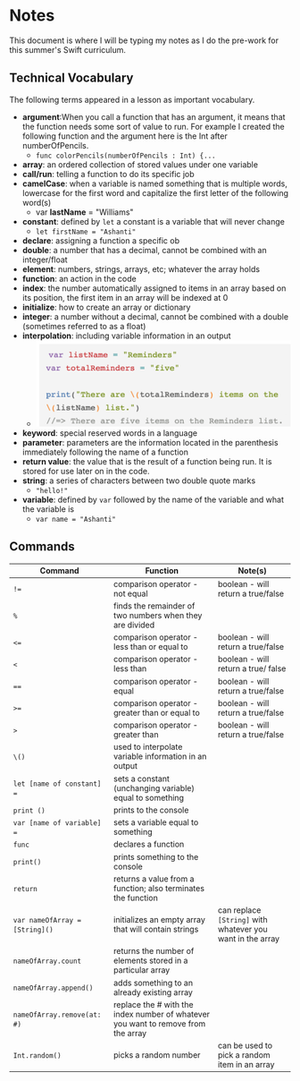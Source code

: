 # Notes

This document is where I will be typing my notes as I do the pre-work for this summer's Swift curriculum.


## Technical Vocabulary

The following terms appeared in a lesson as important vocabulary.

* **argument**:When you call a function that has an argument, it means that the function needs some sort of value to run. For example I created the following function and the argument here is the Int after numberOfPencils.
	* `func colorPencils(numberOfPencils : Int) {...`
* **array**: an ordered collection of stored values under one variable
* **call/run**: telling a function to do its specific job
* **camelCase**: when a variable is named something that is multiple words, lowercase for the first word and capitalize the first letter of the following word(s)
	* var **lastName** = "Williams"
* **constant**:  defined by `let` a constant is a variable that will never change
	* `let firstName = "Ashanti"`
* **declare**: assigning a function a specific ob
* **double**:  a number that has a decimal, cannot be combined with an integer/float
* **element**: numbers, strings, arrays, etc; whatever the array holds
* **function**: an action in the code
* **index**: the number automatically assigned to items in an array based on its position, the first item in an array will be indexed at 0
* **initialize**: how to create an array or dictionary
* **integer**:  a number without a decimal, cannot be combined with a double (sometimes referred to as a float)
* **interpolation**: including variable information in an output
	* ![Interpolation](Photos/Interpolation.png)
* **keyword**: special reserved words in a language  
* **parameter**: parameters are the information located in the parenthesis immediately following the name of a function
* **return value**: the value that is the result of a function being run. It is stored for use later on in the code.
* **string**: a series of characters between two double quote marks
	* `"hello!"`
* **variable**: defined by `var` followed by the name of the variable and what the variable is
	* `var name = "Ashanti"`



## Commands

| Command                        | Function                                                                          | Note(s)                                                    |
| ------------------------------ | --------------------------------------------------------------------------------- | ---------------------------------------------------------- |
| `!=`                           | comparison operator - not equal                                                   | boolean - will return a true/false                         |
| `%`                            | finds the remainder of two numbers when they are divided                          |                                                            |
| `<=`                           | comparison operator - less than or equal to                                       | boolean - will return a true/false                         |
| `<`                            | comparison operator - less than                                                   | boolean - will return a true/ false                        |
| `==`                           | comparison operator - equal                                                       | boolean - will return a true/false                         |
| `>=`                           | comparison operator - greater than or equal to                                    | boolean - will return a true/false                         |
| `>`                            | comparison operator - greater than                                                | boolean - will return a true/false                         |
| `\()`                          | used to interpolate variable information in an output                             |                                                            |
| `let [name of constant] =`     | sets a constant (unchanging variable) equal to something                          |                                                            |
| `print ()`                     | prints to the console                                                             |                                                            |
| `var [name of variable] =`     | sets a variable equal to something                                                |                                                            |
| `func`                         | declares a function                                                               |                                                            |
| `print()`                      | prints something to the console                                                   |                                                            |
| `return`                       | returns a value from a function; also terminates the function                     |                                                            |
| `var nameOfArray = [String]()` | initializes an empty array that will contain strings                              | can replace `[String]` with whatever you want in the array |
| `nameOfArray.count`            | returns the number of elements stored in a particular array                       |                                                            |
| `nameOfArray.append()`         | adds something to an already existing array                                       |                                                            |
| `nameOfArray.remove(at: #)`    | replace the # with the index number of whatever you want to remove from the array |                                                            |
| `Int.random()`                               | picks a random number                                                                                  |  can be used to pick a random item in an array                                                          |

